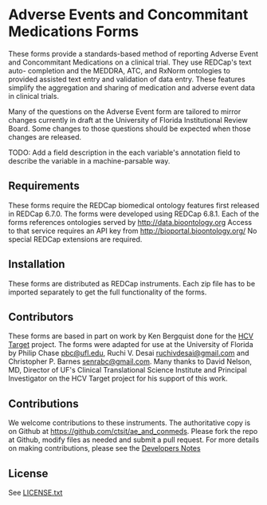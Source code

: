# Adverse Events and Concommitant Medications Forms

These forms provide a standards-based method of reporting Adverse Event and
Concommitant Medications on a clinical trial. They use REDCap's text auto-
completion and the MEDDRA, ATC, and RxNorm ontologies to provided assisted
text entry and validation of data entry. These features simplify the
aggregation and sharing of medication and adverse event data in clinical
trials.

Many of the questions on the Adverse Event form are tailored to mirror changes
currently in draft at the University of Florida Institutional Review Board.
Some changes to those questions should be expected when those changes are
released.

TODO: Add a field description in the each variable's annotation field to
describe the variable in a machine-parsable way.

## Requirements

These forms require the REDCap biomedical ontology features first released in
REDCap 6.7.0.  The forms were developed using REDCap 6.8.1.  Each of the forms
references ontologies served by http://data.bioontology.org  Access to that
service requires an API key from http://bioportal.bioontology.org/  No special
REDCap extensions are required.

## Installation

These forms are distributed as REDCap instruments. Each zip file has to be
imported separately to get the full functionality of the forms.

## Contributors

These forms are based in part on work by Ken Bergquist done for the [HCV
Target](http://www.hcvtarget.org/) project.  The forms were adapted for use at
the University of Florida by Philip Chase <pbc@ufl.edu>, Ruchi V. Desai
<ruchivdesai@gmail.com> and Christopher P. Barnes <senrabc@gmail.com>.  Many
thanks to David Nelson, MD, Director of UF's Clinical Translational Science
Institute and Principal Investigator on the HCV Target project for his support
of this work.

## Contributions

We welcome contributions to these instruments.  The authoritative copy is on
Github at https://github.com/ctsit/ae_and_conmeds.  Please fork the repo at
Github, modify files as needed and submit a pull request.  For more details on
making contributions, please see the [Developers Notes](README-developer.md)

## License

See [LICENSE.txt](LICENSE.txt)
